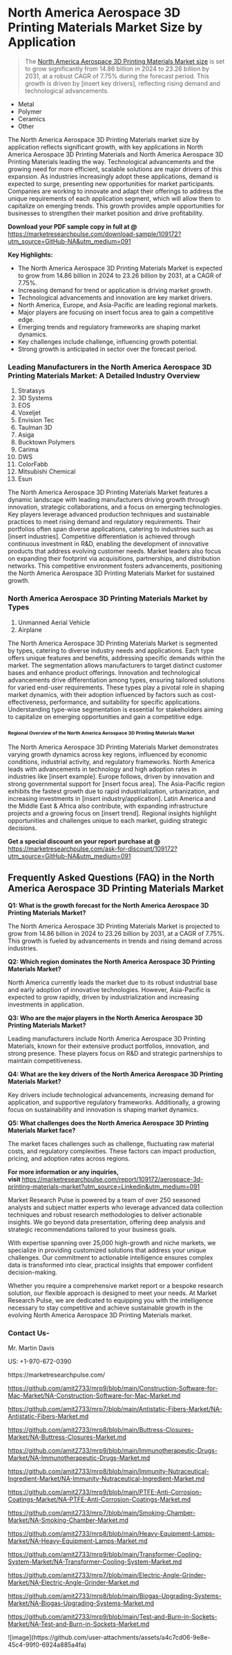 <h1>North America Aerospace 3D Printing Materials Market&nbsp;Size by Application</h1><blockquote><p>The <a href="https://marketresearchpulse.com/download-sample/109172?utm_source=GitHub-NA&amp;utm_medium=091">North America Aerospace 3D Printing Materials Market size</a> is set to grow significantly from 14.86 billion in 2024 to 23.26 billion by 2031, at a robust CAGR of 7.75% during the forecast period. This growth is driven by [insert key drivers], reflecting rising demand and technological advancements.</p></blockquote><ul><li>Metal<li> Polymer<li> Ceramics<li> Other</li></ul><p>The North America Aerospace 3D Printing Materials market size by application reflects significant growth, with key applications in North America Aerospace 3D Printing Materials and North America Aerospace 3D Printing Materials leading the way. Technological advancements and the growing need for more efficient, scalable solutions are major drivers of this expansion. As industries increasingly adopt these applications, demand is expected to surge, presenting new opportunities for market participants. Companies are working to innovate and adapt their offerings to address the unique requirements of each application segment, which will allow them to capitalize on emerging trends. This growth provides ample opportunities for businesses to strengthen their market position and drive profitability.</p><p><strong>Download your PDF sample copy in full at @ </strong><a href="https://marketresearchpulse.com/download-sample/109172?utm_source=GitHub-NA&amp;utm_medium=091">https://marketresearchpulse.com/download-sample/109172?utm_source=GitHub-NA&amp;utm_medium=091</a></p><p><strong>Key Highlights: </strong></p><ul><li>The North America Aerospace 3D Printing Materials Market is expected to grow from 14.86 billion in 2024 to 23.26 billion by 2031, at a CAGR of 7.75%.</li><li>Increasing demand for trend or application is driving market growth.</li><li>Technological advancements and innovation are key market drivers.</li><li>North America, Europe, and Asia-Pacific are leading regional markets.</li><li>Major players are focusing on insert focus area to gain a competitive edge.</li><li>Emerging trends and regulatory frameworks are shaping market dynamics.</li><li>Key challenges include challenge, influencing growth potential.</li><li>Strong growth is anticipated in sector over the forecast period.</li></ul><h3>Leading Manufacturers in the North America Aerospace 3D Printing Materials Market: A Detailed Industry Overview</h3><ol><li>Stratasys</li><li>3D Systems</li><li>EOS</li><li>Voxeljet</li><li>Envision Tec</li><li>Taulman 3D</li><li>Asiga</li><li>Bucktown Polymers</li><li>Carima</li><li>DWS</li><li>ColorFabb</li><li>Mitsubishi Chemical</li><li>Esun</li></ol><div class="flex max-w-full flex-col flex-grow"><div class="min-h-8 text-message flex w-full flex-col items-end gap-2 whitespace-normal break-words [.text-message+&amp;]:mt-5" dir="auto" data-message-author-role="assistant" data-message-id="fd8432e4-4910-450d-b182-61b7bfb0a01f" data-message-model-slug="gpt-4o"><div class="flex w-full flex-col gap-1 empty:hidden first:pt-[3px]"><div class="markdown prose w-full break-words dark:prose-invert light"><p>The North America Aerospace 3D Printing Materials Market features a dynamic landscape with leading manufacturers driving growth through innovation, strategic collaborations, and a focus on emerging technologies. Key players leverage advanced production techniques and sustainable practices to meet rising demand and regulatory requirements. Their portfolios often span diverse applications, catering to industries such as [insert industries]. Competitive differentiation is achieved through continuous investment in R&amp;D, enabling the development of innovative products that address evolving customer needs. Market leaders also focus on expanding their footprint via acquisitions, partnerships, and distribution networks. This competitive environment fosters advancements, positioning the North America Aerospace 3D Printing Materials Market for sustained growth.</p></div></div></div></div><h3>North America Aerospace 3D Printing Materials Market by Types</h3><ol><li>Unmanned Aerial Vehicle<li> Airplane</li></ol><div class="flex max-w-full flex-col flex-grow"><div class="min-h-8 text-message flex w-full flex-col items-end gap-2 whitespace-normal break-words [.text-message+&amp;]:mt-5" dir="auto" data-message-author-role="assistant" data-message-id="084470be-0bb7-4664-bddf-5156b4f41249" data-message-model-slug="gpt-4o-mini"><div class="flex w-full flex-col gap-1 empty:hidden first:pt-[3px]"><div class="markdown prose w-full break-words dark:prose-invert light"><p>The North America Aerospace 3D Printing Materials Market is segmented by types, catering to diverse industry needs and applications. Each type offers unique features and benefits, addressing specific demands within the market. The segmentation allows manufacturers to target distinct customer bases and enhance product offerings. Innovation and technological advancements drive differentiation among types, ensuring tailored solutions for varied end-user requirements. These types play a pivotal role in shaping market dynamics, with their adoption influenced by factors such as cost-effectiveness, performance, and suitability for specific applications. Understanding type-wise segmentation is essential for stakeholders aiming to capitalize on emerging opportunities and gain a competitive edge.</p></div></div></div></div><h3><span style="font-size: 11px;">Regional Overview of the North America Aerospace 3D Printing Materials Market</span></h3><div class="flex max-w-full flex-col flex-grow"><div class="min-h-8 text-message flex w-full flex-col items-end gap-2 whitespace-normal break-words [.text-message+&amp;]:mt-5" dir="auto" data-message-author-role="assistant" data-message-id="e9038762-ce64-4e30-91c9-9bd413514231" data-message-model-slug="gpt-4o-mini"><div class="flex w-full flex-col gap-1 empty:hidden first:pt-[3px]"><div class="markdown prose w-full break-words dark:prose-invert light"><p>The North America Aerospace 3D Printing Materials Market demonstrates varying growth dynamics across key regions, influenced by economic conditions, industrial activity, and regulatory frameworks. North America leads with advancements in technology and high adoption rates in industries like [insert example]. Europe follows, driven by innovation and strong governmental support for [insert focus area]. The Asia-Pacific region exhibits the fastest growth due to rapid industrialization, urbanization, and increasing investments in [insert industry/application]. Latin America and the Middle East &amp; Africa also contribute, with expanding infrastructure projects and a growing focus on [insert trend]. Regional insights highlight opportunities and challenges unique to each market, guiding strategic decisions.</p></div></div></div></div><p><strong>Get a special discount on your report purchase at @ </strong><a href="https://marketresearchpulse.com/ask-for-discount/109172?utm_source=GitHub-NA&amp;utm_medium=091">https://marketresearchpulse.com/ask-for-discount/109172?utm_source=GitHub-NA&amp;utm_medium=091</a></p><h2>Frequently Asked Questions (FAQ) in the North America Aerospace 3D Printing Materials Market</h2><p><strong>Q1: What is the growth forecast for the North America Aerospace 3D Printing Materials Market?</strong></p><p>The North America Aerospace 3D Printing Materials Market is projected to grow from 14.86 billion in 2024 to 23.26 billion by 2031, at a CAGR of 7.75%. This growth is fueled by advancements in trends and rising demand across industries.</p><p><strong>Q2: Which region dominates the North America Aerospace 3D Printing Materials Market?</strong></p><p>North America currently leads the market due to its robust industrial base and early adoption of innovative technologies. However, Asia-Pacific is expected to grow rapidly, driven by industrialization and increasing investments in application.</p><p><strong>Q3: Who are the major players in the North America Aerospace 3D Printing Materials Market?</strong></p><p>Leading manufacturers include North America Aerospace 3D Printing Materials, known for their extensive product portfolios, innovation, and strong presence. These players focus on R&amp;D and strategic partnerships to maintain competitiveness.</p><p><strong>Q4: What are the key drivers of the North America Aerospace 3D Printing Materials Market?</strong></p><p>Key drivers include technological advancements, increasing demand for application, and supportive regulatory frameworks. Additionally, a growing focus on sustainability and innovation is shaping market dynamics.</p><p><strong>Q5: What challenges does the North America Aerospace 3D Printing Materials Market face?</strong></p><p>The market faces challenges such as challenge, fluctuating raw material costs, and regulatory complexities. These factors can impact production, pricing, and adoption rates across regions.</p><p><strong>For more information or any inquiries, visit&nbsp;</strong><a href="https://marketresearchpulse.com/report/109172/aerospace-3d-printing-materials-market?utm_source=Linkedin&utm_medium=091">https://marketresearchpulse.com/report/109172/aerospace-3d-printing-materials-market?utm_source=Linkedin&utm_medium=091</a></p><p>Market Research Pulse is powered by a team of over 250 seasoned analysts and subject matter experts who leverage advanced data collection techniques and robust research methodologies to deliver actionable insights. We go beyond data presentation, offering deep analysis and strategic recommendations tailored to your business goals.</p><p>With expertise spanning over 25,000 high-growth and niche markets, we specialize in providing customized solutions that address your unique challenges. Our commitment to actionable intelligence ensures complex data is transformed into clear, practical insights that empower confident decision-making.</p><p>Whether you require a comprehensive market report or a bespoke research solution, our flexible approach is designed to meet your needs. At Market Research Pulse, we are dedicated to equipping you with the intelligence necessary to stay competitive and achieve sustainable growth in the evolving North America Aerospace 3D Printing Materials market.</p><h3><strong>Contact Us-</strong></h3><p>Mr. Martin Davis</p><p>US: +1-970-672-0390</p><p>https://marketresearchpulse.com/</p><p><a href="https://github.com/amit2733/mrp9/blob/main/Construction-Software-for-Mac-Market/NA-Construction-Software-for-Mac-Market.md">https://github.com/amit2733/mrp9/blob/main/Construction-Software-for-Mac-Market/NA-Construction-Software-for-Mac-Market.md</a></p><p><a href="https://github.com/amit2733/mrp7/blob/main/Antistatic-Fibers-Market/NA-Antistatic-Fibers-Market.md">https://github.com/amit2733/mrp7/blob/main/Antistatic-Fibers-Market/NA-Antistatic-Fibers-Market.md</a></p><p><a href="https://github.com/amit2733/mrp8/blob/main/Buttress-Closures-Market/NA-Buttress-Closures-Market.md">https://github.com/amit2733/mrp8/blob/main/Buttress-Closures-Market/NA-Buttress-Closures-Market.md</a></p><p><a href="https://github.com/amit2733/mrp9/blob/main/Immunotherapeutic-Drugs-Market/NA-Immunotherapeutic-Drugs-Market.md">https://github.com/amit2733/mrp9/blob/main/Immunotherapeutic-Drugs-Market/NA-Immunotherapeutic-Drugs-Market.md</a></p><p><a href="https://github.com/amit2733/mrp8/blob/main/Immunity-Nutraceutical-Ingredient-Market/NA-Immunity-Nutraceutical-Ingredient-Market.md">https://github.com/amit2733/mrp8/blob/main/Immunity-Nutraceutical-Ingredient-Market/NA-Immunity-Nutraceutical-Ingredient-Market.md</a></p><p><a href="https://github.com/amit2733/mrp9/blob/main/PTFE-Anti-Corrosion-Coatings-Market/NA-PTFE-Anti-Corrosion-Coatings-Market.md">https://github.com/amit2733/mrp9/blob/main/PTFE-Anti-Corrosion-Coatings-Market/NA-PTFE-Anti-Corrosion-Coatings-Market.md</a></p><p><a href="https://github.com/amit2733/mrp7/blob/main/Smoking-Chamber-Market/NA-Smoking-Chamber-Market.md">https://github.com/amit2733/mrp7/blob/main/Smoking-Chamber-Market/NA-Smoking-Chamber-Market.md</a></p><p><a href="https://github.com/amit2733/mrp8/blob/main/Heavy-Equipment-Lamps-Market/NA-Heavy-Equipment-Lamps-Market.md">https://github.com/amit2733/mrp8/blob/main/Heavy-Equipment-Lamps-Market/NA-Heavy-Equipment-Lamps-Market.md</a></p><p><a href="https://github.com/amit2733/mrp9/blob/main/Transformer-Cooling-System-Market/NA-Transformer-Cooling-System-Market.md">https://github.com/amit2733/mrp9/blob/main/Transformer-Cooling-System-Market/NA-Transformer-Cooling-System-Market.md</a></p><p><a href="https://github.com/amit2733/mrp7/blob/main/Electric-Angle-Grinder-Market/NA-Electric-Angle-Grinder-Market.md">https://github.com/amit2733/mrp7/blob/main/Electric-Angle-Grinder-Market/NA-Electric-Angle-Grinder-Market.md</a></p><p><a href="https://github.com/amit2733/mrp8/blob/main/Biogas-Upgrading-Systems-Market/NA-Biogas-Upgrading-Systems-Market.md">https://github.com/amit2733/mrp8/blob/main/Biogas-Upgrading-Systems-Market/NA-Biogas-Upgrading-Systems-Market.md</a></p><p><a href="https://github.com/amit2733/mrp9/blob/main/Test-and-Burn-in-Sockets-Market/NA-Test-and-Burn-in-Sockets-Market.md">https://github.com/amit2733/mrp9/blob/main/Test-and-Burn-in-Sockets-Market/NA-Test-and-Burn-in-Sockets-Market.md</a></p>
![image](https://github.com/user-attachments/assets/a4c7cd06-9e8e-45c4-99f0-6924a885a4fa)
